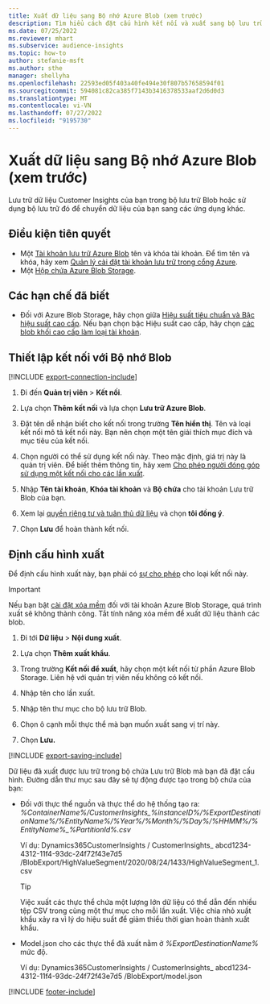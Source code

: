```yaml
---
title: Xuất dữ liệu sang Bộ nhớ Azure Blob (xem trước)
description: Tìm hiểu cách đặt cấu hình kết nối và xuất sang bộ lưu trữ Blob.
ms.date: 07/25/2022
ms.reviewer: mhart
ms.subservice: audience-insights
ms.topic: how-to
author: stefanie-msft
ms.author: sthe
manager: shellyha
ms.openlocfilehash: 22593ed05f403a40fe494e30f807b57658594f01
ms.sourcegitcommit: 594081c82ca385f7143b3416378533aaf2d6d0d3
ms.translationtype: MT
ms.contentlocale: vi-VN
ms.lasthandoff: 07/27/2022
ms.locfileid: "9195730"
---
```

# <a name="export-data-to-an-azure-blob-storage-preview"></a>Xuất dữ liệu sang Bộ nhớ Azure Blob (xem trước)

Lưu trữ dữ liệu Customer Insights của bạn trong bộ lưu trữ Blob hoặc sử dụng bộ lưu trữ đó để chuyển dữ liệu của bạn sang các ứng dụng khác.

## <a name="prerequisites"></a>Điều kiện tiên quyết

- Một [Tài khoản lưu trữ Azure Blob](/azure/storage/blobs/create-data-lake-storage-account) tên và khóa tài khoản. Để tìm tên và khóa, hãy xem [Quản lý cài đặt tài khoản lưu trữ trong cổng Azure](/azure/storage/common/storage-account-manage).
- Một [Hộp chứa Azure Blob Storage](/azure/storage/blobs/storage-quickstart-blobs-portal#create-a-container).

## <a name="known-limitations"></a>Các hạn chế đã biết

- Đối với Azure Blob Storage, hãy chọn giữa [Hiệu suất tiêu chuẩn và Bậc hiệu suất cao cấp](/azure/storage/blobs/storage-blob-performance-tiers). Nếu bạn chọn bậc Hiệu suất cao cấp, hãy chọn [các blob khối cao cấp làm loại tài khoản](/azure/storage/common/storage-account-overview#types-of-storage-accounts).

## <a name="set-up-connection-to-blob-storage"></a>Thiết lập kết nối với Bộ nhớ Blob

[!INCLUDE [export-connection-include](includes/export-connection-admn.md)]

1. Đi đến **Quản trị viên** > **Kết nối**.

1. Lựa chọn **Thêm kết nối** và lựa chọn **Lưu trữ Azure Blob**.

1. Đặt tên dễ nhận biết cho kết nối trong trường **Tên hiển thị**. Tên và loại kết nối mô tả kết nối này. Bạn nên chọn một tên giải thích mục đích và mục tiêu của kết nối.

1. Chọn người có thể sử dụng kết nối này. Theo mặc định, giá trị này là quản trị viên. Để biết thêm thông tin, hãy xem [Cho phép người đóng góp sử dụng một kết nối cho các lần xuất](connections.md#allow-contributors-to-use-a-connection-for-exports).

1. Nhập **Tên tài khoản**, **Khóa tài khoản** và **Bộ chứa** cho tài khoản Lưu trữ Blob của bạn.

1. Xem lại [quyền riêng tư và tuân thủ dữ liệu](connections.md#data-privacy-and-compliance) và chọn **tôi đồng ý**.

1. Chọn **Lưu** để hoàn thành kết nối.

## <a name="configure-an-export"></a>Định cấu hình xuất

Để định cấu hình xuất này, bạn phải có [sự cho phép](export-destinations.md#set-up-a-new-export) cho loại kết nối này.

> [!IMPORTANT]
> Nếu bạn bật [cài đặt xóa mềm](/azure/storage/blobs/soft-delete-blob-enable) đối với tài khoản Azure Blob Storage, quá trình xuất sẽ không thành công. Tắt tính năng xóa mềm để xuất dữ liệu thành các blob.

1. Đi tới **Dữ liệu** > **Nội dung xuất**.

1. Lựa chọn **Thêm xuất khẩu**.

1. Trong trường **Kết nối để xuất**, hãy chọn một kết nối từ phần Azure Blob Storage. Liên hệ với quản trị viên nếu không có kết nối.

1. Nhập tên cho lần xuất.

1. Nhập tên thư mục cho bộ lưu trữ Blob.

1. Chọn ô cạnh mỗi thực thể mà bạn muốn xuất sang vị trí này.

1. Chọn **Lưu.**

[!INCLUDE [export-saving-include](includes/export-saving.md)]

Dữ liệu đã xuất được lưu trữ trong bộ chứa Lưu trữ Blob mà bạn đã đặt cấu hình. Đường dẫn thư mục sau đây sẽ tự động được tạo trong bộ chứa của bạn:

- Đối với thực thể nguồn và thực thể do hệ thống tạo ra:  
  *%ContainerName%/CustomerInsights_%instanceID%/%ExportDestinationName%/%EntityName%/%Year%/%Month%/%Day%/%HHMM%/%EntityName%_%PartitionId%.csv*  

  Ví dụ: Dynamics365CustomerInsights / CustomerInsights_ abcd1234-4312-11f4-93dc-24f72f43e7d5 /BlobExport/HighValueSegment/2020/08/24/1433/HighValueSegment_1.csv
  
  > [!TIP]
  > Việc xuất các thực thể chứa một lượng lớn dữ liệu có thể dẫn đến nhiều tệp CSV trong cùng một thư mục cho mỗi lần xuất. Việc chia nhỏ xuất khẩu xảy ra vì lý do hiệu suất để giảm thiểu thời gian hoàn thành xuất khẩu.

- Model.json cho các thực thể đã xuất nằm ở *%ExportDestinationName%* mức độ.  
  
  Ví dụ: Dynamics365CustomerInsights / CustomerInsights_ abcd1234-4312-11f4-93dc-24f72f43e7d5 /BlobExport/model.json

[!INCLUDE [footer-include](includes/footer-banner.md)]
